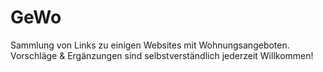 # GeWo
Sammlung von Links zu einigen Websites mit Wohnungsangeboten. Vorschläge & Ergänzungen sind selbstverständlich jederzeit Willkommen!